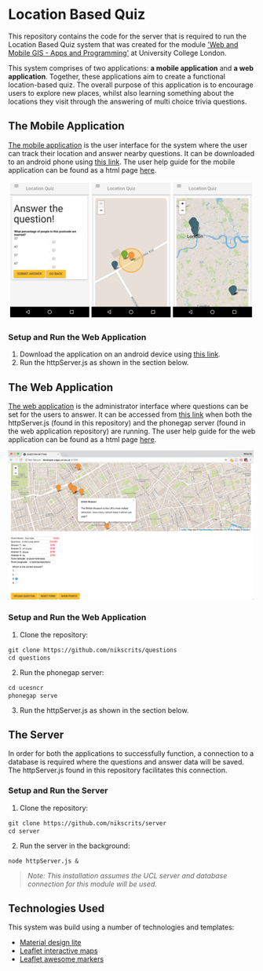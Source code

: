 
# Location Based Quiz

This repository contains the code for the server that is required to run the Location Based Quiz system that was created for the module ['Web and Mobile GIS - Apps and Programming'](https://sp.cege.ucl.ac.uk/study/Pages/Module-Guide.aspx?ModileCd=CEGEG077) at University College London.

This system comprises of two applications:  **a mobile application** and **a web application**. Together, these applications aim to create a functional location-based quiz. The overall purpose of this application is to encourage users to explore new places, whilst also learning something about the locations they visit through the answering of multi choice trivia questions.

## The Mobile Application
[The mobile application](https://github.com/nikscrits/quiz) is the user interface for the system where the user can track their location and answer nearby questions. It can be downloaded to an android phone using [this link](https://build.phonegap.com/apps/3152351/builds). The user help guide for the mobile application can be found  as a html page [here](https://rawgit.com/nikscrits/quiz/master/userguide/Quiz%20User%20Guide.html).

<img src="https://github.com/nikscrits/server/blob/master/screenshots/mobapp.png" width="500">

### Setup and Run the Web Application

1. Download the application on an android device using [this link](https://build.phonegap.com/apps/3152351/builds).
3. Run the httpServer.js as shown in the section below.

## The Web Application
[The web application](https://github.com/nikscrits/questions) is the administrator interface where questions can be set for the users to answer. It can be accessed from [this link](https://http://developer.cege.ucl.ac.uk:31288/) when both the httpServer.js (found in this repository) and the phonegap server (found in the web application repository) are running. The user help guide for the web application can be found as a html page [here](https://rawgit.com/nikscrits/questions/master/userguide/Questions%20User%20Guide.html).

<img src="https://github.com/nikscrits/server/blob/master/screenshots/webapp.png" width="500">

### Setup and Run the Web Application

 1. Clone the repository:
```
git clone https://github.com/nikscrits/questions
cd questions
```
2. Run the phonegap server:
```
cd ucesncr
phonegap serve
```
3. Run the httpServer.js as shown in the section below.
## The Server
In order for both the applications to successfully function, a connection to a database is required where the questions and answer data will be saved. The httpServer.js found in this repository facilitates this connection.

### Setup and Run the Server

 1. Clone the repository:
```
git clone https://github.com/nikscrits/server
cd server
```
2. Run the server in the background:
```
node httpServer.js &
```

>*Note: This installation assumes the UCL server and database connection for this module will be used.*

## Technologies Used

This system was build using a number of technologies and templates:

 - [Material design lite](https://getmdl.io/)
 - [Leaflet interactive maps](https://leafletjs.com/)
 - [Leaflet awesome markers](https://github.com/lvoogdt/Leaflet.awesome-markers)
